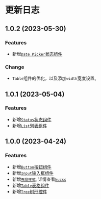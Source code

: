 # 更新日志

## 1.0.2 (2023-05-30)

### Features

- 新增[`Date Picker`状态组件](../date-picker.md)
  
### Change

- `Table`组件的优化，以及添加`width`宽度设置。

## 1.0.1 (2023-05-04)

### Features

- 新增[`Status`状态组件](../status.md)
- 新增[`List`列表组件](../list.md)

## 1.0.0 (2023-04-24)

### Features

- 新增[`Button`按钮组件](../button.md)
- 新增[`Input`输入框组件](../input.md)
- 新增[`布局样式`](../layout.md), 详情查看[`kucss`](https://www.npmjs.com/package/kucss)
- 新增[`Table`表格组件](../table.md)
- 新增[`Tree`树形控件](../tree.md)
